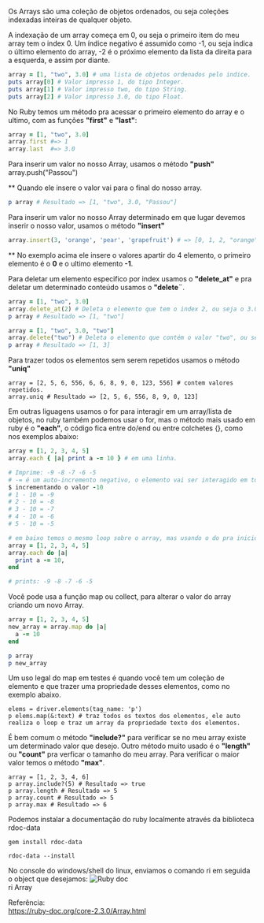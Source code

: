 
Os Arrays são uma coleção de objetos ordenados, ou seja coleções indexadas inteiras de qualquer objeto.

A indexação de um array começa em 0, ou seja o primeiro item do meu array tem o index 0. Um índice negativo é assumido como -1, ou seja indica o último elemento do array, -2 é o próximo elemento da lista da direita para a esquerda, e assim por diante.
```ruby
array = [1, "two", 3.0] # uma lista de objetos ordenados pelo indice.
puts array[0] # Valor impresso 1, do tipo Integer.
puts array[1] # Valor impresso two, do tipo String.
puts array[2] # Valor impresso 3.0, do tipo Float.
```
No Ruby temos um método pra acessar o primeiro elemento do array e o ultimo, com as funções **"first"** e **"last"**:
```ruby
array = [1, "two", 3.0]
array.first #=> 1
array.last  #=> 3.0
```
Para inserir um valor no nosso Array, usamos o método **"push"**
array.push("Passou")

** Quando ele insere o valor vai para o final do nosso array.
```ruby
p array # Resultado => [1, "two", 3.0, "Passou"]
```

Para inserir um valor no nosso Array determinado em que lugar devemos inserir o nosso valor, usamos o método **"insert"**
```ruby
array.insert(3, 'orange', 'pear', 'grapefruit') # => [0, 1, 2, "orange", "pear", "grapefruit", "apple", 3, 4, 5, 6]
```
** No exemplo acima ele insere o valores apartir do 4 elemento, o primeiro elemento é o **0** e o ultimo elemento **-1**.   

Para deletar um elemento especifico por index usamos o **"delete_at"** e pra deletar um determinado conteúdo usamos o **"delete¨**.
```ruby
array = [1, "two", 3.0]
array.delete_at(2) # Deleta o elemento que tem o index 2, ou seja o 3.0
p array # Resultado => [1, "two"]

array = [1, "two", 3.0, "two"]
array.delete("two") # Deleta o elemento que contém o valor "two", ou seja que contém o index 1 e 3.
p array # Resultado => [1, 3]
```

Para trazer todos os elementos sem serem repetidos usamos o método **"uniq"**
```
array = [2, 5, 6, 556, 6, 6, 8, 9, 0, 123, 556] # contem valores repetidos.
array.uniq # Resultado => [2, 5, 6, 556, 8, 9, 0, 123]
```

Em outras liguagens usamos o for para interagir em um array/lista de objetos, no ruby também podemos usar o for, mas o método mais usado em ruby é o **"each"**, o código fica entre do/end ou entre colchetes {}, como nos exemplos abaixo:
```ruby
array = [1, 2, 3, 4, 5]
array.each { |a| print a -= 10 } # em uma linha.

# Imprime: -9 -8 -7 -6 -5
# -= é um auto-incremento negativo, o elemento vai ser interagido em todos os valores do array,
$ incrementando o valor -10
# 1 - 10 = -9
# 2 - 10 = -8
# 3 - 10 = -7
# 4 - 10 = -6
# 5 - 10 = -5

# em baixo temos o mesmo loop sobre o array, mas usando o do pra inicio do bloco e end para finalizar o bloco de código dento do each método.
array = [1, 2, 3, 4, 5]
array.each do |a|
  print a -= 10,
end 

# prints: -9 -8 -7 -6 -5
```
Você pode usa a função map ou collect, para alterar o valor do array criando um novo Array.
```ruby
array = [1, 2, 3, 4, 5]
new_array = array.map do |a|
  a -= 10 
end 

p array
p new_array
```
Um uso legal do map em testes é quando você tem um coleção de elemento e que trazer uma propriedade desses elementos, como no exemplo abaixo.
```
elems = driver.elements(tag_name: 'p')
p elems.map(&:text) # traz todos os textos dos elementos, ele auto realiza o loop e traz um array da propriedade texto dos elementos.
```
É bem comum o método **"include?"** para verificar se no meu array existe um determinado valor que desejo. Outro método muito usado é o **"length"** ou **"count"** pra verficar o tamanho do meu array. Para verificar o maior valor temos o método **"max"**.
```
array = [1, 2, 3, 4, 6]
p array.include?(5) # Resultado => true
p array.length # Resultado => 5
p array.count # Resultado => 5
p array.max # Resultado => 6
```

Podemos instalar a documentação do ruby localmente através da biblioteca rdoc-data
```
gem install rdoc-data
```
```
rdoc-data --install
```
No console do windows/shell do linux, enviamos o comando ri em seguida o object que desejamos:
![Ruby doc](https://github.com/reinaldorossetti/ProjetoModeloWatir/blob/master/imgs/ri.PNG)<br>
ri Array

Referência:<br>
https://ruby-doc.org/core-2.3.0/Array.html
